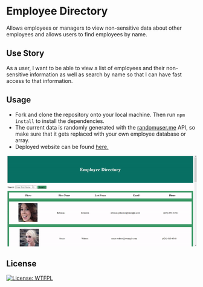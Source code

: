 # Employee Directory

Allows employees or managers to view non-sensitive data about other employees and allows users to find employees by name.

## Use Story

As a user, I want to be able to view a list of employees and their non-sensitive information as well as search by name so that I can have fast access to that information.

## Usage

- Fork and clone the repository onto your local machine. Then run `npm install` to install the dependencies.
- The current data is randomly generated with the [randomuser.me](https://randomuser.me/) API, so make sure that it gets replaced with your own employee database or array.
- Deployed website can be found [here.](https://gwensanabria.github.io/Employee_Directory/)

![Demo](assets/img/employee_directory.gif)

## License

[![License: WTFPL](https://img.shields.io/badge/License-WTFPL-brightgreen.svg)](http://www.wtfpl.net/about/)
